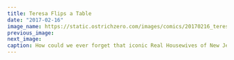 ```yaml
---
title: Teresa Flips a Table
date: "2017-02-16"
image_name: https://static.ostrichzero.com/images/comics/20170216_teresa.png
previous_image:
next_image:
caption: How could we ever forget that iconic Real Housewives of New Jersey scene?
---
```


